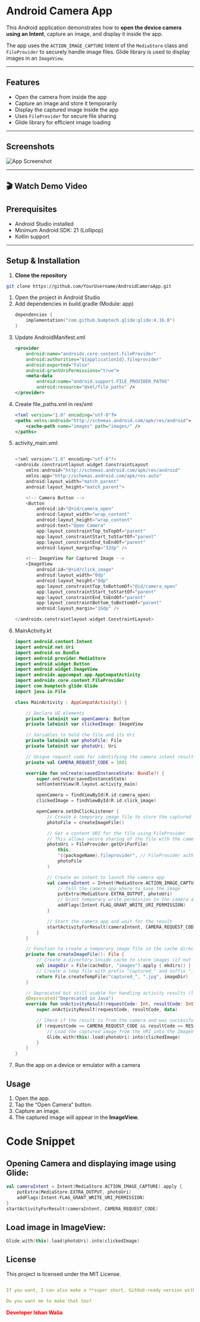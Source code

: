 # Android Camera App

This Android application demonstrates how to **open the device camera using an Intent**, capture an image, and display it inside the app.  

The app uses the `ACTION_IMAGE_CAPTURE` Intent of the `MediaStore` class and `FileProvider` to securely handle image files. Glide library is used to display images in an `ImageView`.  

---

## Features

- Open the camera from inside the app  
- Capture an image and store it temporarily  
- Display the captured image inside the app  
- Uses `FileProvider` for secure file sharing  
- Glide library for efficient image loading  

---

## Screenshots

![App Screenshot](screenshot.png) <!-- Replace with your actual screenshot -->

---

## 🎬 Watch Demo Video
<p align="center">
  <a href="https://youtu.be/xFbWtEuvujk?si=-6wh9cD5HjPKSTe8" target="_blank">
  </a>
</p>

## Prerequisites

- Android Studio installed  
- Minimum Android SDK: 21 (Lollipop)  
- Kotlin support  

---

## Setup & Installation

1. **Clone the repository**  

```bash
git clone https://github.com/YourUsername/AndroidCameraApp.git
```
<ol type=1>
<li>Open the project in Android Studio</li>

<li>Add dependencies in build.gradle (Module: app)</li>

```kt
dependencies {
    implementation("com.github.bumptech.glide:glide:4.16.0")
}
```
<li>Update AndroidManifest.xml</li>

```xml
<provider
    android:name="androidx.core.content.FileProvider"
    android:authorities="${applicationId}.fileprovider"
    android:exported="false"
    android:grantUriPermissions="true">
    <meta-data
        android:name="android.support.FILE_PROVIDER_PATHS"
        android:resource="@xml/file_paths" />
</provider>
```
<li>Create file_paths.xml in res/xml</li>

```xml
<?xml version="1.0" encoding="utf-8"?>
<paths xmlns:android="http://schemas.android.com/apk/res/android">
    <cache-path name="images" path="images/" />
</paths>
```
<li>activity_main.xml:</li>

```kt

<?xml version="1.0" encoding="utf-8"?>
<androidx.constraintlayout.widget.ConstraintLayout
    xmlns:android="http://schemas.android.com/apk/res/android"
    xmlns:app="http://schemas.android.com/apk/res-auto"
    android:layout_width="match_parent"
    android:layout_height="match_parent">

    <!-- Camera Button -->
    <Button
        android:id="@+id/camera_open"
        android:layout_width="wrap_content"
        android:layout_height="wrap_content"
        android:text="Open Camera"
        app:layout_constraintTop_toTopOf="parent"
        app:layout_constraintStart_toStartOf="parent"
        app:layout_constraintEnd_toEndOf="parent"
        android:layout_marginTop="32dp" />

    <!-- ImageView for Captured Image -->
    <ImageView
        android:id="@+id/click_image"
        android:layout_width="0dp"
        android:layout_height="0dp"
        app:layout_constraintTop_toBottomOf="@id/camera_open"
        app:layout_constraintStart_toStartOf="parent"
        app:layout_constraintEnd_toEndOf="parent"
        app:layout_constraintBottom_toBottomOf="parent"
        android:layout_margin="16dp" />

</androidx.constraintlayout.widget.ConstraintLayout>
```
<li>MainActivity.kt</li>

```kt
import android.content.Intent
import android.net.Uri
import android.os.Bundle
import android.provider.MediaStore
import android.widget.Button
import android.widget.ImageView
import androidx.appcompat.app.AppCompatActivity
import androidx.core.content.FileProvider
import com.bumptech.glide.Glide
import java.io.File

class MainActivity : AppCompatActivity() {

    // Declare UI elements
    private lateinit var openCamera: Button
    private lateinit var clickedImage: ImageView

    // Variables to hold the file and its Uri
    private lateinit var photoFile: File
    private lateinit var photoUri: Uri

    // Unique request code for identifying the camera intent result
    private val CAMERA_REQUEST_CODE = 1001

    override fun onCreate(savedInstanceState: Bundle?) {
        super.onCreate(savedInstanceState)
        setContentView(R.layout.activity_main)

        openCamera = findViewById(R.id.camera_open)
        clickedImage = findViewById(R.id.click_image)

        openCamera.setOnClickListener {
            // Create a temporary image file to store the captured photo
            photoFile = createImageFile()

            // Get a content URI for the file using FileProvider
            // This allows secure sharing of the file with the camera app
            photoUri = FileProvider.getUriForFile(
                this,
                "${packageName}.fileprovider", // FileProvider authority (defined in manifest)
                photoFile
            )

            // Create an intent to launch the camera app
            val cameraIntent = Intent(MediaStore.ACTION_IMAGE_CAPTURE).apply {
                // Tell the camera app where to save the image
                putExtra(MediaStore.EXTRA_OUTPUT, photoUri)
                // Grant temporary write permission to the camera app for the URI
                addFlags(Intent.FLAG_GRANT_WRITE_URI_PERMISSION)
            }

            // Start the camera app and wait for the result
            startActivityForResult(cameraIntent, CAMERA_REQUEST_CODE)
        }
    }

    // Function to create a temporary image file in the cache directory
    private fun createImageFile(): File {
        // Create a directory inside cache to store images (if not already created)
        val imageDir = File(cacheDir, "images").apply { mkdirs() }
        // Create a temp file with prefix "captured_" and suffix ".jpg"
        return File.createTempFile("captured_", ".jpg", imageDir)
    }

    // Deprecated but still usable for handling activity results (like camera)
    @Deprecated("Deprecated in Java")
    override fun onActivityResult(requestCode: Int, resultCode: Int, data: Intent?) {
        super.onActivityResult(requestCode, resultCode, data)

        // Check if the result is from the camera and was successful
        if (requestCode == CAMERA_REQUEST_CODE && resultCode == RESULT_OK) {
            // Load the captured image from the URI into the ImageView using Glide
            Glide.with(this).load(photoUri).into(clickedImage)
        }
    }
}
```
<li>Run the app on a device or emulator with a camera</li>

</ol>

##  Usage
<ol type=1>
<li>Open the app.</li>
<li>Tap the “Open Camera” button.</li>
<li>Capture an image.</li>
<li>The captured image will appear in the <b>ImageView.</b></li>
</ol>


# Code Snippet

## Opening Camera and displaying image using Glide:
```kt
val cameraIntent = Intent(MediaStore.ACTION_IMAGE_CAPTURE).apply {
    putExtra(MediaStore.EXTRA_OUTPUT, photoUri)
    addFlags(Intent.FLAG_GRANT_WRITE_URI_PERMISSION)
}
startActivityForResult(cameraIntent, CAMERA_REQUEST_CODE)

```

## Load image in ImageView:
```kt
Glide.with(this).load(photoUri).into(clickedImage)

```

## License

This project is licensed under the MIT License.


```yaml

If you want, I can also make a **super short, GitHub-ready version with badges, 3-4 lines of features, and screenshot**, perfect for a clean repo look.  

Do you want me to make that too?

```
<p><strong><span style="color:red;">Developer Ishan Walia</span></strong></p>
